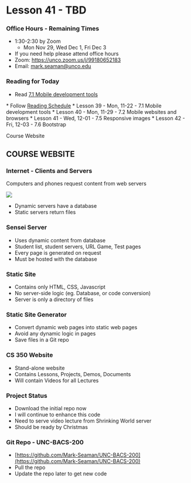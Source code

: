 # Lesson 41 - TBD

### Office Hours - Remaining Times
* 1:30-2:30 by Zoom
    * Mon Nov 29, Wed Dec 1, Fri Dec 3
* If you need help please attend office hours
* Zoom:  https://unco.zoom.us/j/99180652183
* Email: mark.seaman@unco.edu      


### Reading for Today  
* Read <a target="_blank" 
href="https://learn.zybooks.com/zybook/UNCOBACS200SeamanFall2021/chapter/7/section/1">
7.1 Mobile development tools
</a>
* Follow <a target="_blank" href="/course/bacs200/docs/ZybooksReading">Reading Schedule</a>
* Lesson 39 - Mon, 11-22 - 7.1 Mobile development tools
* Lesson 40 - Mon, 11-29 - 7.2 Mobile websites and browsers
* Lesson 41 - Wed, 12-01 - 7.5 Responsive images
* Lesson 42 - Fri, 12-03 - 7.6 Bootstrap




Course Website

## COURSE WEBSITE

### Internet - Clients and Servers
Computers and phones request content from web servers

![](img/WebServer.png)

* Dynamic servers have a database
* Static servers return files


### Sensei Server
* Uses dynamic content from database
* Student list, student servers, URL Game, Test pages
* Every page is generated on request
* Must be hosted with the database


### Static Site
* Contains only HTML, CSS, Javascript
* No server-side logic (eg. Database, or code conversion)
* Server is only a directory of files


### Static Site Generator
* Convert dynamic web pages into static web pages
* Avoid any dynamic logic in pages
* Save files in a Git repo


### CS 350 Website
* Stand-alone website
* Contains Lessons, Projects, Demos, Documents
* Will contain Videos for all Lectures


### Project Status
* Download the initial repo now
* I will continue to enhance this code
* Need to serve video lecture from Shrinking World server
* Should be ready by Christmas


### Git Repo - UNC-BACS-200
* [https://github.com/Mark-Seaman/UNC-BACS-200](https://github.com/Mark-Seaman/UNC-BACS-200)
* Pull the repo
* Update the repo later to get new code
